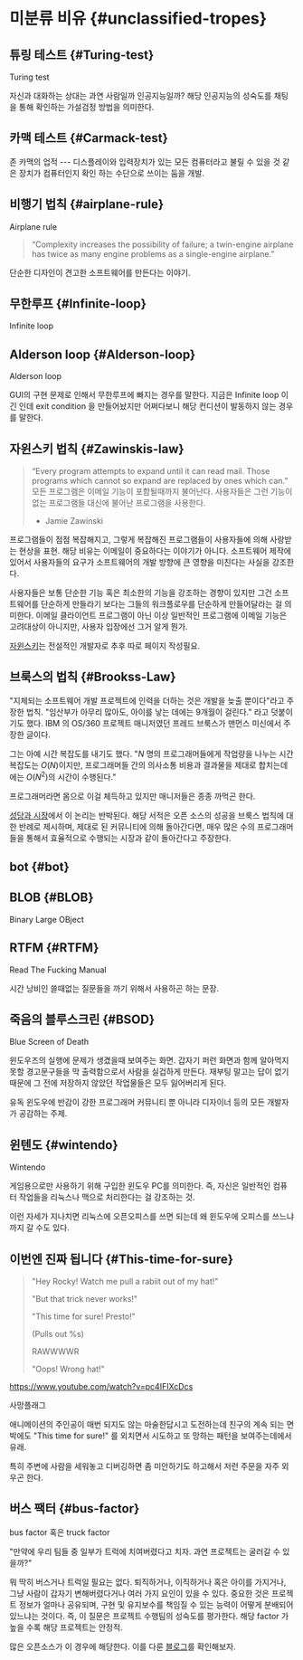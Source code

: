 # 미분류 비유 {#unclassified-tropes}


## 튜링 테스트 {#Turing-test}

Turing test

자신과 대화하는 상대는 과연 사람일까 인공지능일까? 해당 인공지능의 성숙도를 채팅을 통해 확인하는 가설검정 방법을 의미한다.

## 카맥 테스트 {#Carmack-test}
존 카맥의 업적 --- 디스플레이와 입력장치가 있는 모든 컴퓨터라고 불릴 수 있을 것 같은 장치가 컴퓨터인지 확인 하는 수단으로 쓰이는 둠을 개발.

## 비행기 법칙 {#airplane-rule}
Airplane rule

> “Complexity increases the possibility of failure; a twin-engine airplane has twice as many engine problems as a single-engine airplane.”

단순한 디자인이 견고한 소프트웨어를 만든다는 이야기.

## 무한루프 {#Infinite-loop}
Infinite loop

## Alderson loop {#Alderson-loop}
Alderson loop

GUI의 구현 문제로 인해서 무한루프에 빠지는 경우를 말한다.
지금은 Infinite loop 이긴 인데 exit condition 을 만들어놨지만 어쩌다보니 해당 컨디션이 발동하지 않는 경우를 말한다.

## 자윈스키 법칙 {#Zawinskis-law}
> “Every program attempts to expand until it can read mail. Those programs which cannot so expand are replaced by ones which can.”
> 모든 프로그램은 이메일 기능이 포함될때까지 불어난다. 사용자들은 그런 기능이 없는 프로그램들 대신에 
불어난 프로그램을 사용한다.
> - Jamie Zawinski

프로그램들이 점점 복잡해지고, 그렇게 복잡해진 프로그램들이 사용자들에 의해 사랑받는 현상을 표현. 해당 비유는 이메일이 중요하다는 이야기가 아니다. 소프트웨어 제작에 있어서 사용자들의 요구가 소프트웨어의 개발 방향에 큰 영향을 미친다는 사실을 강조한다.

사용자들은 보통 단순한 기능 혹은 최소한의 기능을 강조하는 경향이 있지만 그건 소프트웨어를 단순하게 만들라기 보다는 그들의 워크플로우를 단순하게 만들어달라는 걸 의미한다. 이메일 클라이언트 프로그램이 아닌 이상 일반적인 프로그램에 이메일 기능은 고려대상이 아니지만, 사용자 입장에선 그거 알게 뭔가.

[자윈스키](https://www.jwz.org/about.html)는 전설적인 개발자로 추후 따로 페이지 작성필요.

## 브룩스의 법칙 {#Brookss-Law}
"지체되는 소프트웨어 개발 프로젝트에 인력을 더하는 것은 개발을 늦출 뿐이다"라고 주장한 법칙. "임산부가 아무리 많아도, 아이를 낳는 데에는 9개월이 걸린다." 라고 덧붙이기도 했다. IBM 의 OS/360 프로젝트 매니저였던 프레드 브룩스가 맨먼스 미신에서 주장한 글이다.

그는 아예 시간 복잡도를 내기도 했다. "$N$ 명의 프로그래머들에게 작업량을 나누는 시간복잡도는 $O(N)$이지만, 프로그래머들 간의 의사소통 비용과 결과물을 제대로 합치는데에는 $O(N^2)$의 시간이 수행된다."

프로그래머라면 몸으로 이걸 체득하고 있지만 매니저들은 종종 까먹곤 한다.

[성당과 시장](#cathedral-bazaar)에서 이 논리는 반박된다. 해당 서적은 오픈 소스의 성공을 브룩스 법칙에 대한 반례로 제시하며, 제대로 된 커뮤니티에 의해 돌아간다면, 매우 많은 수의 프로그래머들을 통해서 효율적으로 수행되는 시장과 같이 돌아간다고 주장한다.

## bot {#bot}

## BLOB {#BLOB}
Binary Large OBject

## RTFM {#RTFM}
Read The Fucking Manual

시간 낭비인 쓸때없는 질문들을 까기 위해서 사용하곤 하는 문장.


## 죽음의 블루스크린 {#BSOD}
Blue Screen of Death

윈도우즈의 실행에 문제가 생겼을때 보여주는 화면. 갑자기 퍼런 화면과 함께 알아먹지 못할 경고문구들을 막 출력함으로서 사람을 실겁하게 만든다. 재부팅 말고는 답이 없기 때문에 그 전에 저장하지 않았던 작업물들은 모두 잃어버리게 된다.

유독 윈도우에 반감이 강한 프로그래머 커뮤니티 뿐 아니라 디자이너 등의 모든 개발자가 공감하는 주제.

## 윈텐도 {#wintendo}
Wintendo

게임용으로만 사용하기 위해 구입한 윈도우 PC를 의미한다. 즉, 자신은 일반적인 컴퓨터 작업들을 리눅스나 맥으로 처리한다는 걸 강조하는 것.

이런 자세가 지나치면 리눅스에 오픈오피스를 쓰면 되는데 왜 윈도우에 오피스를 쓰느냐까지 갈 수도 있다.

## 이번엔 진짜 됩니다 {#This-time-for-sure}

> "Hey Rocky! Watch me pull a rabiit out of my hat!"
>
> "But that trick never works!"
>
> "This time for sure! Presto!"
>
> (Pulls out %s)
>
> RAWWWWR
>
> "Oops! Wrong hat!"

https://www.youtube.com/watch?v=pc4IFIXcDcs

사망플래그

애니메이션의 주인공이 매번 되지도 않는 마술한답시고 도전하는데 친구의 계속 되는 면박에도 "This time for sure!" 를 외치면서 시도하고 또 망하는 패턴을 보여주는데에서 유래.

특히 주변에 사람을 세워놓고 디버깅하면 좀 미안하기도 하고해서 저런 주문을 자주 외우곤 한다.

## 버스 팩터 {#bus-factor}

bus factor 혹은 truck factor

"만약에 우리 팀들 중 일부가 트럭에 치여버렸다고 치자. 과연 프로젝트는 굴러갈 수 있을까?"

뭐 딱히 버스거나 트럭일 필요는 없다. 퇴직하거나, 이직하거나 혹은 아이를 가지거나, 그냥 사람이 갑자기 변해버렸다거나 여러 가지 요인이 있을 수 있다. 중요한 것은 프로젝트 정보가 얼마나 공유되며, 구현 및 유지보수를 책임질 수 있는 능력이 어떻게 분배되어 있느냐는 것이다. 즉, 이 질문은 프로젝트 수행팀의 성숙도를 평가한다. 해당 factor 가 높을 수록 해당 프로젝트는 안정적.

많은 오픈소스가 이 경우에 해당한다. 이를 다룬 [블로그](https://medium.com/@aserg.ufmg/what-is-the-truck-factor-of-github-projects-bb0d5f019a6f#.n5ifpggh6)를 확인해보자.

